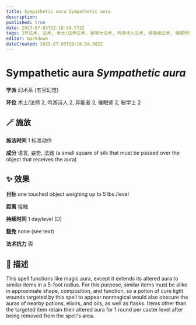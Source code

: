 ```yaml
---
title: Sympathetic aura Sympathetic aura
description: 
published: true
date: 2023-07-03T22:18:54.572Z
tags: 2环法术, 法术, 术士/法师法术, 秘学士法术, 吟游诗人法术, 异能者法术, 催眠师法术, 幻术系, 五官幻觉
editor: markdown
dateCreated: 2023-07-03T20:16:34.982Z
---
```


# **Sympathetic aura** *Sympathetic aura*

**学派** 幻术系 (五官幻觉) 

**环位** 术士/法师 2, 吟游诗人 2, 异能者 2, 催眠师 2, 秘学士 2

## 🪄 施放

**施法时间** 1 标准动作

**成分** 语言, 姿势, 法器 (a small square of silk that must be passed over the object that receives the aura)

## ✨ 效果 

**目标** one touched object weighing up to 5 lbs./level 

**距离** 接触  

**持续时间** 1 day/level (D) 

**豁免** none (see text)

**法术抗力** 否

## 📖 描述

This spell functions like magic aura, except it extends its altered aura to similar items in a 5-foot radius. For this purpose, similar items must be alike in approximate shape, composition, and function, so a potion of cure light wounds targeted by this spell to appear nonmagical would also obscure the auras of nearby potions, elixirs, and oils, as well as flasks. Items other than the targeted item retain their altered aura for 1 round per caster level after being removed from the spell's area.
    